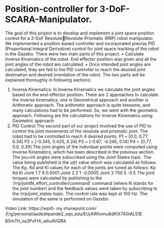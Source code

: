 # Position-controller for 3-DoF-SCARA-Manipulator.
The goal of this project is to develop and implement a joint space position control for a 3-DoF RevoluteRevolute-Prismatic (RRP) robot manipulator. We implemented a position-based controller and incorporated 
precise PID (Proportional Integral Derivative) control for joint space tracking of the robot in the Gazebo.
There were two main parts of this project:
• Calculate Inverse Kinematics of the robot. End effector position was given and all the joint angles of 
the robot are calculated.
• Once intended joint angles are calculated, they are fed to the PID controller to reach the desired joint 
destination and desired orientation of the robot.
The two parts will be explained thoroughly in following sections:
1. Inverse Kinematics:
In Inverse Kinematics we calculate the joint angles based on the end-effector position. 
There are 2 approaches to calculate the inverse kinematics, one is Geometrical approach and another 
is Arithmetic approach.
The arithmetic approach is quite tiresome, and many calculations had to be performed. So, we went 
with the geometric approach.
Following are the calculations for Inverse Kinematics using Geometric approach
2. PID Control
The second part of our project involved the use of PID to control the joint movements of the revolute 
and prismatic joint. The robot had to be controlled to reach 4 desired points. 
P1 = [0.0, 0.77, 0.34]
P2 = [-0.345, 0.425, 0.24]
P3 = [-0.67, -0.245, 0.14]
P4 = [0.77, 0.0, 0.39]
The joint angles of the individual points were computed using Inverse Kinematics, which has been 
described in the previous section. The jou=int angles were subscribed using the Joint States topic. 
The value being published is the u(t) value which was calculated as follows:
The Kp, Kd and Ki values for each of the joints are tuned as follows:
Kp Kd Ki
Joint 1 7 6 0.0001
Joint 2 2 1 -0.0005
Joint 3 750 5 -0.5
The joint torques were calculated by publishing to the ‘/rrp/jointN_effort_controller/command’ 
command (where N stands for the joint number) and the feedback values were taken by 
subscribing to the /rrp/joint_states topic. The control rate was kept at 100 Hz.
The simulation of the same is performed on Gazebo

Video Link:
https://wpi0-
my.sharepoint.com/:v:/g/personal/aadeshpande2_wpi_edu/EUj4Whvmu6dKlX740tALS1E
B5m7H_xa3PvFHi_wbuAVQRA
